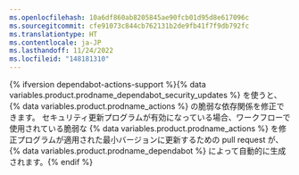 ```yaml
---
ms.openlocfilehash: 10a6df860ab8205845ae90fcb01d95d8e617096c
ms.sourcegitcommit: cfe91073c844cb762131b2de9fb41f7f9db792fc
ms.translationtype: HT
ms.contentlocale: ja-JP
ms.lasthandoff: 11/24/2022
ms.locfileid: "148181310"
---
```

{% ifversion dependabot-actions-support %}{% data variables.product.prodname_dependabot_security_updates %} を使うと、{% data variables.product.prodname_actions %} の脆弱な依存関係を修正できます。 セキュリティ更新プログラムが有効になっている場合、ワークフローで使用されている脆弱な {% data variables.product.prodname_actions %} を修正プログラムが適用された最小バージョンに更新するための pull request が、{% data variables.product.prodname_dependabot %} によって自動的に生成されます。{% endif %}